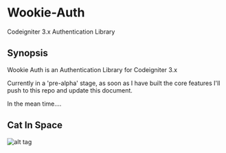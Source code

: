 # Wookie-Auth
Codeigniter 3.x Authentication Library

## Synopsis

Wookie Auth is an Authentication Library for Codeigniter 3.x 

Currently in a 'pre-alpha' stage, as soon as I have built the core features I'll push to this repo and update this document.

In the mean time....

## Cat In Space

![alt tag](http://pre09.deviantart.net/5044/th/pre/f/2014/178/f/e/taco_cat_in_space_by_jayro_jones-d7o5mow.jpg)

<!--
## Code Example

Show what the library does as concisely as possible, developers should be able to figure out **how** your project solves their problem by looking at the code example. Make sure the API you are showing off is obvious, and that your code is short and concise.

## Motivation

A short description of the motivation behind the creation and maintenance of the project. This should explain **why** the project exists.

## Installation

Provide code examples and explanations of how to get the project.

## API Reference

Depending on the size of the project, if it is small and simple enough the reference docs can be added to the README. For medium size to larger projects it is important to at least provide a link to where the API reference docs live.

## Tests

Describe and show how to run the tests with code examples.

## Contributors

Let people know how they can dive into the project, include important links to things like issue trackers, irc, twitter accounts if applicable.

## License

A short snippet describing the license (MIT, Apache, etc.)

-->
